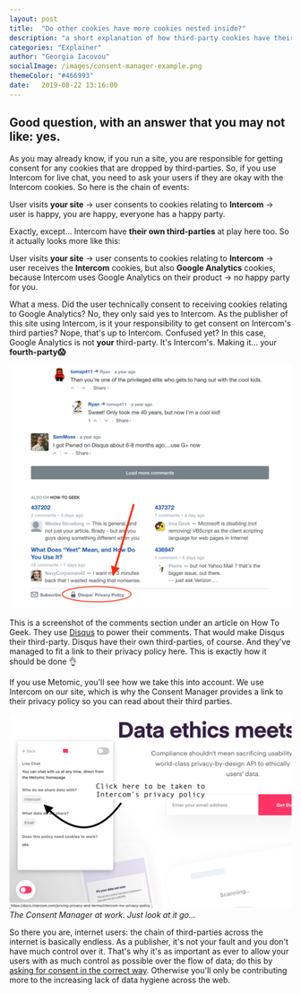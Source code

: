 ```yaml
---
layout: post
title:  "Do other cookies have more cookies nested inside?"
description: "a short explanation of how third-party cookies have their own third-parties. That makes them fourth-parties, which creates a complex problem easily solved by correctly managing consent"
categories: "Explainer"
author: "Georgia Iacovou"
socialImage: /images/consent-manager-example.png
themeColor: "#466993"
date:   2019-08-22 13:16:00
---
```


## Good question, with an answer that you may not like: yes.

As you may already know, if you run a site, you are responsible for getting consent for any cookies that are dropped by third-parties. So, if you use Intercom for live chat, you need to ask your users if they are okay with the Intercom cookies. So here is the chain of events:

User visits **your site** → user consents to cookies relating to **Intercom** → user is happy, you are happy, everyone has a happy party.

Exactly, except... Intercom have **their own third-parties** at play here too. So it actually looks more like this:

User visits **your site** → user consents to cookies relating to **Intercom** → user receives the **Intercom** cookies, but also **Google Analytics** cookies, because Intercom uses Google Analytics on their product → no happy party for you.

What a mess. Did the user technically consent to receiving cookies relating to Google Analytics? No, they only said yes to Intercom. As the publisher of this site using Intercom, is it your responsibility to get consent on Intercom's third parties? Nope, that's up to Intercom. Confused yet? In this case, Google Analytics is not **your** third-party. It's Intercom's. Making it... your **fourth-party😱**

![screenshot of Disqus used in how to geek](/images/disqus.png)

This is a screenshot of the comments section under an article on How To Geek. They use [Disqus](https://disqus.com/) to power their comments. That would make Disqus their third-party. Disqus have their own third-parties, of course. And they've managed to fit a link to their privacy policy here. This is exactly how it should be done 👌

If you use Metomic, you'll see how we take this into account. We use Intercom on our site, which is why the Consent Manager provides a link to their privacy policy so you can read about their third parties.

![screenshot of the Metomic consent manager with Intercom](/images/consent-manager-example.png)
*The Consent Manager at work. Just look at it go...*

So there you are, internet users: the chain of third-parties across the internet is basically endless. As a publisher, it's not your fault and you don't have much control over it. That's why it's as important as ever to allow your users with as much control as possible over the flow of data; do this by [asking for consent in the correct way](https://blog.metomic.io/main/2019/08/07/cookie-consent-guide.html). Otherwise you'll only be contributing more to the increasing lack of data hygiene across the web.